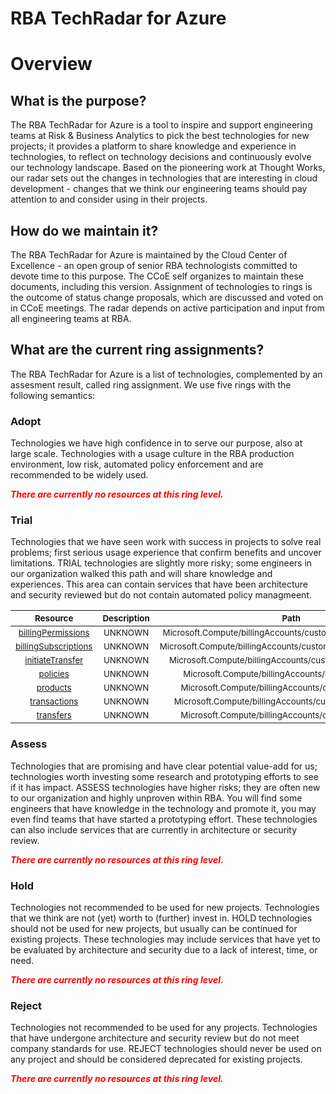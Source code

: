 
RBA TechRadar for Azure
=======================

# Overview

## What is the purpose?


The RBA TechRadar for Azure is a tool to inspire and support engineering teams at Risk & Business Analytics to pick the best technologies for new projects; it provides a platform to share knowledge and experience in technologies, to reflect on technology decisions and continuously evolve our technology landscape.  Based on the pioneering work at Thought Works, our radar sets out the changes in technologies that are interesting in cloud development - changes that we think our engineering teams should pay attention to and consider using in their projects.
## How do we maintain it?


The RBA TechRadar for Azure is maintained by the Cloud Center of Excellence - an open group of senior RBA technologists committed to devote time to this purpose.  The CCoE self organizes to maintain these documents, including this version.  Assignment of technologies to rings is the outcome of status change proposals, which are discussed and voted on in CCoE meetings.  The radar depends on active participation and input from all engineering teams at RBA.
## What are the current ring assignments?


The RBA TechRadar for Azure is a list of technologies, complemented by an assesment result, called ring assignment.  We use five rings with the following semantics:
### Adopt


Technologies we have high confidence in to serve our purpose, also at large scale.  Technologies with a usage culture in the RBA production environment, low risk, automated policy enforcement and are recommended to be widely used.  
  
***<font color="red"> There are currently no resources at this ring level. </font>***
### Trial


Technologies that we have seen work with success in projects to solve real problems;  first serious usage experience that confirm benefits and uncover limitations.  TRIAL technologies are slightly more risky; some engineers in our organization walked this path and will share knowledge and experiences.  This area can contain services that have been architecture and security reviewed but do not contain automated policy managmeent.  

|<sub>Resource</sub>|<sub>Description</sub>|<sub>Path</sub>|<sub>Status</sub>|
| :---: | :---: | :---: | :---: |
|<sub>[billingPermissions](https://github.com/openrba/python-azure-techradar/tree/master/Microsoft.Compute/billingAccounts/customers/billingPermissions)</sub>|<sub>UNKNOWN</sub>|<sub>Microsoft.Compute/billingAccounts/customers/billingPermissions</sub>|<sub>TRIAL</sub>|
|<sub>[billingSubscriptions](https://github.com/openrba/python-azure-techradar/tree/master/Microsoft.Compute/billingAccounts/customers/billingSubscriptions)</sub>|<sub>UNKNOWN</sub>|<sub>Microsoft.Compute/billingAccounts/customers/billingSubscriptions</sub>|<sub>TRIAL</sub>|
|<sub>[initiateTransfer](https://github.com/openrba/python-azure-techradar/tree/master/Microsoft.Compute/billingAccounts/customers/initiateTransfer)</sub>|<sub>UNKNOWN</sub>|<sub>Microsoft.Compute/billingAccounts/customers/initiateTransfer</sub>|<sub>TRIAL</sub>|
|<sub>[policies](https://github.com/openrba/python-azure-techradar/tree/master/Microsoft.Compute/billingAccounts/customers/policies)</sub>|<sub>UNKNOWN</sub>|<sub>Microsoft.Compute/billingAccounts/customers/policies</sub>|<sub>TRIAL</sub>|
|<sub>[products](https://github.com/openrba/python-azure-techradar/tree/master/Microsoft.Compute/billingAccounts/customers/products)</sub>|<sub>UNKNOWN</sub>|<sub>Microsoft.Compute/billingAccounts/customers/products</sub>|<sub>TRIAL</sub>|
|<sub>[transactions](https://github.com/openrba/python-azure-techradar/tree/master/Microsoft.Compute/billingAccounts/customers/transactions)</sub>|<sub>UNKNOWN</sub>|<sub>Microsoft.Compute/billingAccounts/customers/transactions</sub>|<sub>TRIAL</sub>|
|<sub>[transfers](https://github.com/openrba/python-azure-techradar/tree/master/Microsoft.Compute/billingAccounts/customers/transfers)</sub>|<sub>UNKNOWN</sub>|<sub>Microsoft.Compute/billingAccounts/customers/transfers</sub>|<sub>TRIAL</sub>|

### Assess


Technologies that are promising and have clear potential value-add for us; technologies worth investing some research and prototyping efforts to see if it has impact.  ASSESS technologies have higher risks;  they are often new to our organization and highly unproven within RBA.  You will find some engineers that have knowledge in the technology and promote it, you may even find teams that have started a prototyping effort.  These technologies can also include services that are currently in architecture or security review.  
  
***<font color="red"> There are currently no resources at this ring level. </font>***
### Hold


Technologies not recommended to be used for new projects. Technologies that we think are not (yet) worth to (further) invest in.  HOLD technologies should not be used for new projects, but usually can be continued for existing projects.  These technologies may include services that have yet to be evaluated by architecture and security due to a lack of interest, time, or need.  
  
***<font color="red"> There are currently no resources at this ring level. </font>***
### Reject


Technologies not recommended to be used for any projects. Technologies that have undergone architecture and security review but do not meet company standards for use.  REJECT technologies should never be used on any project and should be considered deprecated for existing projects.  
  
***<font color="red"> There are currently no resources at this ring level. </font>***